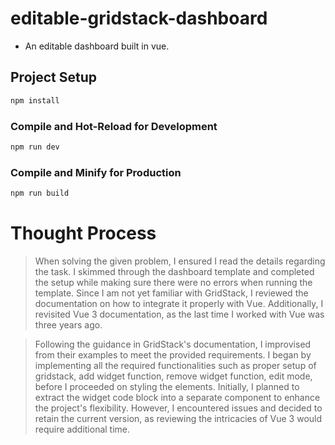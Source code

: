 # editable-gridstack-dashboard

- An editable dashboard built in vue.

## Project Setup

```sh
npm install
```

### Compile and Hot-Reload for Development

```sh
npm run dev
```

### Compile and Minify for Production

```sh
npm run build
```

# Thought Process
> When solving the given problem, I ensured I read the details regarding the task. I skimmed through the dashboard template and completed the setup while making sure there were no errors when running the template. Since I am not yet familiar with GridStack, I reviewed the documentation on how to integrate it properly with Vue. Additionally, I revisited Vue 3 documentation, as the last time I worked with Vue was three years ago.

> Following the guidance in GridStack's documentation, I improvised from their examples to meet the provided requirements. I began by implementing all the required functionalities such as proper setup of gridstack, add widget function, remove widget function, edit mode, before I proceeded on styling the elements. Initially, I planned to extract the widget code block into a separate component to enhance the project's flexibility. However, I encountered issues and decided to retain the current version, as reviewing the intricacies of Vue 3 would require additional time.
